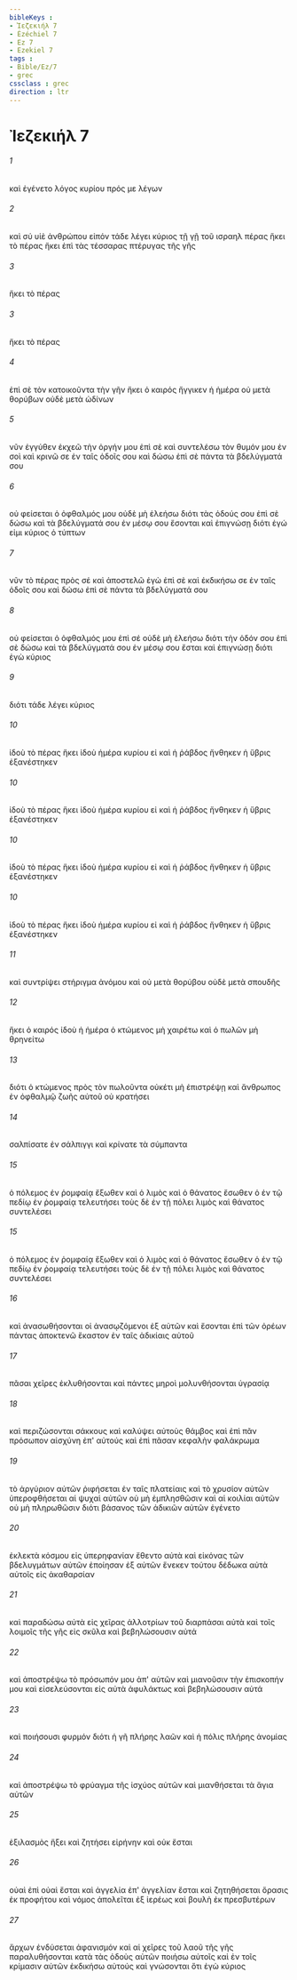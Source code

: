 ```yaml
---
bibleKeys : 
- Ἰεζεκιήλ 7
- Ézéchiel 7
- Ez 7
- Ezekiel 7
tags : 
- Bible/Ez/7
- grec
cssclass : grec
direction : ltr
---
```


# Ἰεζεκιήλ 7

###### 1
καὶ ἐγένετο λόγος κυρίου πρός με λέγων
###### 2
καὶ σύ υἱὲ ἀνθρώπου εἰπόν τάδε λέγει κύριος τῇ γῇ τοῦ ισραηλ πέρας ἥκει τὸ πέρας ἥκει ἐπὶ τὰς τέσσαρας πτέρυγας τῆς γῆς
###### 3
ἥκει τὸ πέρας
###### 3
ἥκει τὸ πέρας
###### 4
ἐπὶ σὲ τὸν κατοικοῦντα τὴν γῆν ἥκει ὁ καιρός ἤγγικεν ἡ ἡμέρα οὐ μετὰ θορύβων οὐδὲ μετὰ ὠδίνων
###### 5
νῦν ἐγγύθεν ἐκχεῶ τὴν ὀργήν μου ἐπὶ σὲ καὶ συντελέσω τὸν θυμόν μου ἐν σοὶ καὶ κρινῶ σε ἐν ταῖς ὁδοῖς σου καὶ δώσω ἐπὶ σὲ πάντα τὰ βδελύγματά σου
###### 6
οὐ φείσεται ὁ ὀφθαλμός μου οὐδὲ μὴ ἐλεήσω διότι τὰς ὁδούς σου ἐπὶ σὲ δώσω καὶ τὰ βδελύγματά σου ἐν μέσῳ σου ἔσονται καὶ ἐπιγνώσῃ διότι ἐγώ εἰμι κύριος ὁ τύπτων
###### 7
νῦν τὸ πέρας πρὸς σέ καὶ ἀποστελῶ ἐγὼ ἐπὶ σὲ καὶ ἐκδικήσω σε ἐν ταῖς ὁδοῖς σου καὶ δώσω ἐπὶ σὲ πάντα τὰ βδελύγματά σου
###### 8
οὐ φείσεται ὁ ὀφθαλμός μου ἐπὶ σέ οὐδὲ μὴ ἐλεήσω διότι τὴν ὁδόν σου ἐπὶ σὲ δώσω καὶ τὰ βδελύγματά σου ἐν μέσῳ σου ἔσται καὶ ἐπιγνώσῃ διότι ἐγὼ κύριος
###### 9
διότι τάδε λέγει κύριος
###### 10
ἰδοὺ τὸ πέρας ἥκει ἰδοὺ ἡμέρα κυρίου εἰ καὶ ἡ ῥάβδος ἤνθηκεν ἡ ὕβρις ἐξανέστηκεν
###### 10
ἰδοὺ τὸ πέρας ἥκει ἰδοὺ ἡμέρα κυρίου εἰ καὶ ἡ ῥάβδος ἤνθηκεν ἡ ὕβρις ἐξανέστηκεν
###### 10
ἰδοὺ τὸ πέρας ἥκει ἰδοὺ ἡμέρα κυρίου εἰ καὶ ἡ ῥάβδος ἤνθηκεν ἡ ὕβρις ἐξανέστηκεν
###### 10
ἰδοὺ τὸ πέρας ἥκει ἰδοὺ ἡμέρα κυρίου εἰ καὶ ἡ ῥάβδος ἤνθηκεν ἡ ὕβρις ἐξανέστηκεν
###### 11
καὶ συντρίψει στήριγμα ἀνόμου καὶ οὐ μετὰ θορύβου οὐδὲ μετὰ σπουδῆς
###### 12
ἥκει ὁ καιρός ἰδοὺ ἡ ἡμέρα ὁ κτώμενος μὴ χαιρέτω καὶ ὁ πωλῶν μὴ θρηνείτω
###### 13
διότι ὁ κτώμενος πρὸς τὸν πωλοῦντα οὐκέτι μὴ ἐπιστρέψῃ καὶ ἄνθρωπος ἐν ὀφθαλμῷ ζωῆς αὐτοῦ οὐ κρατήσει
###### 14
σαλπίσατε ἐν σάλπιγγι καὶ κρίνατε τὰ σύμπαντα
###### 15
ὁ πόλεμος ἐν ῥομφαίᾳ ἔξωθεν καὶ ὁ λιμὸς καὶ ὁ θάνατος ἔσωθεν ὁ ἐν τῷ πεδίῳ ἐν ῥομφαίᾳ τελευτήσει τοὺς δὲ ἐν τῇ πόλει λιμὸς καὶ θάνατος συντελέσει
###### 15
ὁ πόλεμος ἐν ῥομφαίᾳ ἔξωθεν καὶ ὁ λιμὸς καὶ ὁ θάνατος ἔσωθεν ὁ ἐν τῷ πεδίῳ ἐν ῥομφαίᾳ τελευτήσει τοὺς δὲ ἐν τῇ πόλει λιμὸς καὶ θάνατος συντελέσει
###### 16
καὶ ἀνασωθήσονται οἱ ἀνασῳζόμενοι ἐξ αὐτῶν καὶ ἔσονται ἐπὶ τῶν ὀρέων πάντας ἀποκτενῶ ἕκαστον ἐν ταῖς ἀδικίαις αὐτοῦ
###### 17
πᾶσαι χεῖρες ἐκλυθήσονται καὶ πάντες μηροὶ μολυνθήσονται ὑγρασίᾳ
###### 18
καὶ περιζώσονται σάκκους καὶ καλύψει αὐτοὺς θάμβος καὶ ἐπὶ πᾶν πρόσωπον αἰσχύνη ἐπ' αὐτούς καὶ ἐπὶ πᾶσαν κεφαλὴν φαλάκρωμα
###### 19
τὸ ἀργύριον αὐτῶν ῥιφήσεται ἐν ταῖς πλατείαις καὶ τὸ χρυσίον αὐτῶν ὑπεροφθήσεται αἱ ψυχαὶ αὐτῶν οὐ μὴ ἐμπλησθῶσιν καὶ αἱ κοιλίαι αὐτῶν οὐ μὴ πληρωθῶσιν διότι βάσανος τῶν ἀδικιῶν αὐτῶν ἐγένετο
###### 20
ἐκλεκτὰ κόσμου εἰς ὑπερηφανίαν ἔθεντο αὐτὰ καὶ εἰκόνας τῶν βδελυγμάτων αὐτῶν ἐποίησαν ἐξ αὐτῶν ἕνεκεν τούτου δέδωκα αὐτὰ αὐτοῖς εἰς ἀκαθαρσίαν
###### 21
καὶ παραδώσω αὐτὰ εἰς χεῖρας ἀλλοτρίων τοῦ διαρπάσαι αὐτὰ καὶ τοῖς λοιμοῖς τῆς γῆς εἰς σκῦλα καὶ βεβηλώσουσιν αὐτά
###### 22
καὶ ἀποστρέψω τὸ πρόσωπόν μου ἀπ' αὐτῶν καὶ μιανοῦσιν τὴν ἐπισκοπήν μου καὶ εἰσελεύσονται εἰς αὐτὰ ἀφυλάκτως καὶ βεβηλώσουσιν αὐτά
###### 23
καὶ ποιήσουσι φυρμόν διότι ἡ γῆ πλήρης λαῶν καὶ ἡ πόλις πλήρης ἀνομίας
###### 24
καὶ ἀποστρέψω τὸ φρύαγμα τῆς ἰσχύος αὐτῶν καὶ μιανθήσεται τὰ ἅγια αὐτῶν
###### 25
ἐξιλασμὸς ἥξει καὶ ζητήσει εἰρήνην καὶ οὐκ ἔσται
###### 26
οὐαὶ ἐπὶ οὐαὶ ἔσται καὶ ἀγγελία ἐπ' ἀγγελίαν ἔσται καὶ ζητηθήσεται ὅρασις ἐκ προφήτου καὶ νόμος ἀπολεῖται ἐξ ἱερέως καὶ βουλὴ ἐκ πρεσβυτέρων
###### 27
ἄρχων ἐνδύσεται ἀφανισμόν καὶ αἱ χεῖρες τοῦ λαοῦ τῆς γῆς παραλυθήσονται κατὰ τὰς ὁδοὺς αὐτῶν ποιήσω αὐτοῖς καὶ ἐν τοῖς κρίμασιν αὐτῶν ἐκδικήσω αὐτούς καὶ γνώσονται ὅτι ἐγὼ κύριος
